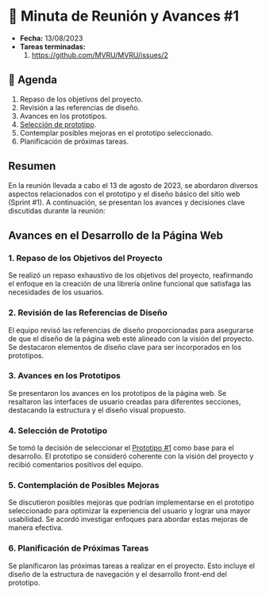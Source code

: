 # 📅 Minuta de Reunión y Avances #1

- **Fecha:** 13/08/2023
- **Tareas terminadas:**
  1. https://github.com/MVRU/MVRU/issues/2

## 📝 Agenda

1. Repaso de los objetivos del proyecto.
2. Revisión a las referencias de diseño.
3. Avances en los prototipos.
4. [Selección de prototipo](https://www.figma.com/file/KHMyiGnpBRpuNDgAoIPm3C/Prototipo-%231?type=design&mode=design&t=EzXiavVENpFcSfUg-1).
5. Contemplar posibles mejoras en el prototipo seleccionado.
6. Planificación de próximas tareas.

## Resumen

En la reunión llevada a cabo el 13 de agosto de 2023, se abordaron diversos aspectos relacionados con el prototipo y el diseño básico del sitio web (Sprint #1). A continuación, se presentan los avances y decisiones clave discutidas durante la reunión:

## Avances en el Desarrollo de la Página Web

### 1. Repaso de los Objetivos del Proyecto

Se realizó un repaso exhaustivo de los objetivos del proyecto, reafirmando el enfoque en la creación de una librería online funcional que satisfaga las necesidades de los usuarios.

### 2. Revisión de las Referencias de Diseño

El equipo revisó las referencias de diseño proporcionadas para asegurarse de que el diseño de la página web esté alineado con la visión del proyecto. Se destacaron elementos de diseño clave para ser incorporados en los prototipos.

### 3. Avances en los Prototipos

Se presentaron los avances en los prototipos de la página web. Se resaltaron las interfaces de usuario creadas para diferentes secciones, destacando la estructura y el diseño visual propuesto.

### 4. Selección de Prototipo

Se tomó la decisión de seleccionar el [Prototipo #1](https://www.figma.com/file/KHMyiGnpBRpuNDgAoIPm3C/Prototipo-%231?type=design&mode=design&t=EzXiavVENpFcSfUg-1) como base para el desarrollo. El prototipo se consideró coherente con la visión del proyecto y recibió comentarios positivos del equipo.

### 5. Contemplación de Posibles Mejoras

Se discutieron posibles mejoras que podrían implementarse en el prototipo seleccionado para optimizar la experiencia del usuario y lograr una mayor usabilidad. Se acordó investigar enfoques para abordar estas mejoras de manera efectiva.

### 6. Planificación de Próximas Tareas

Se planificaron las próximas tareas a realizar en el proyecto. Esto incluye el diseño de la estructura de navegación y el desarrollo front-end del prototipo.
